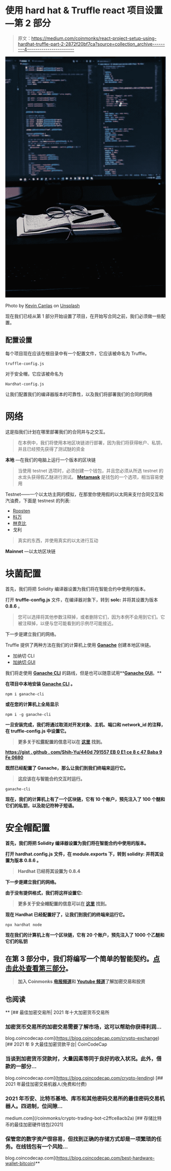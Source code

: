 # 使用 hard hat & Truffle react 项目设置—第 2 部分

> 原文：<https://medium.com/coinmonks/react-project-setup-using-hardhat-truffle-part-2-2872f20bf7ca?source=collection_archive---------4----------------------->

![](img/c94bbe96b8b36731c12454f4640c14ca.png)

Photo by [Kevin Canlas](https://unsplash.com/@kvncnls?utm_source=unsplash&utm_medium=referral&utm_content=creditCopyText) on [Unsplash](https://unsplash.com/s/photos/code?utm_source=unsplash&utm_medium=referral&utm_content=creditCopyText)

现在我们已经从第 1 部分开始设置了项目，在开始写合同之前，我们必须做一些配置。

## 配置设置

每个项目现在应该在根目录中有一个配置文件，它应该被命名为 Truffle。

```
truffle-config.js
```

对于安全帽，它应该被命名为

```
Hardhat-config.js
```

让我们配置我们的编译器版本的可靠性，以及我们将部署我们的合同的网络

# 网络

这是指我们计划在哪里部署我们的合同并与之交互。

> 在本例中，我们将使用本地区块链进行部署，因为我们将获得帐户、私钥，并且已经预先获得了测试醚的资金

**本地** —在我们的电脑上运行一个版本的区块链

> 当使用 testnet 选项时，必须创建一个钱包，并且您必须从所选 testnet 的水龙头获得假乙醚进行测试。 [**Metamask**](https://metamask.io) 是钱包的一个选项，相当容易使用

Testnet——一个以太坊主网的模拟，在那里你使用假的以太网来支付合同交互和汽油费，下面是 testnest 的列表:

*   [Ropsten](https://faucet.ropsten.be)
*   [科万](https://github.com/kovan-testnet)
*   [林克比](https://faucet.rinkeby.io)
*   戈利

> 真实的东西，并使用真实的以太进行互动

**Mainnet** —以太坊区块链

# 块菌配置

首先，我们将把 Solidity 编译器设置为我们将在智能合约中使用的版本。

打开 **truffle-config.js** 文件，在编译器对象下，转到 **solc:** 并将其设置为版本 **0.8.6** 。

> 您可以选择将其他参数注释掉，或者删除它们，因为本例不会用到它们。它被注释掉，以便与您可能看到的示例尽可能接近。

下一步是建立我们的网络。

Truffle 提供了两种方法在我们的计算机上使用 [**Ganache**](https://www.trufflesuite.com/ganache) 创建本地区块链。

*   加纳切 CLI
*   [加纳切 GUI](https://www.trufflesuite.com/ganache)

我们将走使用 [**Ganache CLI**](https://github.com/trufflesuite/ganache-cli-archive) 的路线，但是也可以随意试用**[**Ganache GUI**](https://www.trufflesuite.com/ganache)。**

**在项目中本地安装 [**Ganache CLI**](https://github.com/trufflesuite/ganache-cli-archive) 。**

```
npm i ganache-cli
```

**或在您的计算机上全局显示**

```
npm i -g ganache-cli
```

**一旦安装完成，我们将通过取消对开发对象、主机、端口和 network_id 的注释，在 truffle-config.js 中设置它。**

> **更多关于松露配置的信息可以在 [**这里**](https://www.trufflesuite.com/docs/truffle/reference/configuration/) 找到。**

**[https://gist . github . com/Shih-Yu/440d 791557 EB 0 E1 ce 8 c 47 Baba 9 Fe 0680](https://gist.github.com/Shih-Yu/440d791557eb0e1ce8c47baba9fe0680)**

**既然已经配置了 Ganache，那么让我们到我们终端来运行它。**

> **这应该在与智能合约交互时运行。**

```
ganache-cli
```

**现在，我们的计算机上有了一个区块链，它有 10 个账户，预先注入了 100 个醚和它们的私钥，以及助记符种子短语。**

# ****安全帽配置****

**首先，我们将把 Solidity 编译器设置为我们将在智能合约中使用的版本。**

**打开 **hardhat.config.js** 文件，在 **module.exports** 下，转到 **solidity:** 并将其设置为版本 **0.8.6** 。**

> **Hardhat 已经将其设置为 **0.8.4****

**下一步是建立我们的网络。**

**由于没有提供格式，我们将这样设置它:**

> **更多关于安全帽配置的信息可以在 [**这里**](https://hardhat.org/config/) 找到。**

**现在 Hardhat 已经配置好了，让我们到我们的终端来运行它。**

```
npx hardhat node
```

**现在我们的计算机上有一个区块链，它有 20 个账户，预先注入了 1000 个乙醚和它们的私钥**

## **在第 3 部分中，我们将编写一个简单的智能契约。[点击此处查看第三部分](/@shihyuhwang/project-setup-using-hardhat-truffle-part-3-724ab0d2a1fe)。**

> **加入 Coinmonks [电报频道](https://t.me/coincodecap)和 [Youtube 频道](https://www.youtube.com/channel/UCbyDhTbOiKh2iUMKBi4-4Zg)了解加密交易和投资**

## **也阅读**

**[](https://blog.coincodecap.com/crypto-exchange) [## 最佳加密交易所| 2021 年十大加密货币交易所

### 加密货币交易所的加密交易需要了解市场，这可以帮助你获得利润…

blog.coincodecap.com](https://blog.coincodecap.com/crypto-exchange) [](https://blog.coincodecap.com/crypto-lending) [## 2021 年 9 大最佳加密贷款平台| CoinCodeCap

### 当谈到加密货币贷款时，大量因素等同于良好的收入状况。此外，借款的一部分…

blog.coincodecap.com](https://blog.coincodecap.com/crypto-lending) [](/coinmonks/crypto-trading-bot-c2ffce8acb2a) [## 2021 年最佳加密交易机器人(免费和付费)

### 2021 年币安、比特币基地、库币和其他密码交易所的最佳密码交易机器人。四进制，位间隙…

medium.com](/coinmonks/crypto-trading-bot-c2ffce8acb2a) [](https://blog.coincodecap.com/best-hardware-wallet-bitcoin) [## 存储比特币的最佳加密硬件钱包[2021]

### 保管您的数字资产很容易，但找到正确的存储方式却是一项繁琐的任务。在线钱包有一个风险…

blog.coincodecap.com](https://blog.coincodecap.com/best-hardware-wallet-bitcoin)**